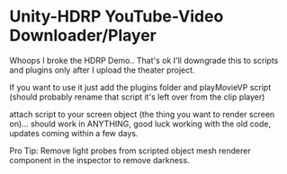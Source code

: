 # Unity-HDRP YouTube-Video Downloader/Player

Whoops I broke the HDRP Demo.. That's ok I'll downgrade this to scripts and plugins only after I upload the theater project.

If you want to use it just add the plugins folder and playMovieVP script (should probably rename that script it's left over from the clip player)

attach script to your screen object (the thing you want to render screen on)... should work in ANYTHING, good luck working with the old code, updates coming within a few days.

Pro Tip: Remove light probes from scripted object mesh renderer component in the inspector to remove darkness.
